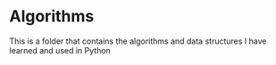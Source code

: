 # Algorithms

This is a folder that contains the algorithms and data structures I have learned and used in Python
